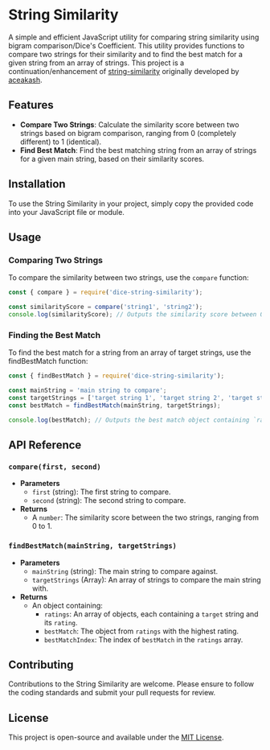 # String Similarity 

A simple and efficient JavaScript utility for comparing string similarity using bigram comparison/Dice's Coefficient. This utility provides functions to compare two strings for their similarity and to find the best match for a given string from an array of strings. This project is a continuation/enhancement of [string-similarity](https://github.com/aceakash/string-similarity) originally developed by [aceakash](https://github.com/aceakash).

## Features

- **Compare Two Strings**: Calculate the similarity score between two strings based on bigram comparison, ranging from 0 (completely different) to 1 (identical).
- **Find Best Match**: Find the best matching string from an array of strings for a given main string, based on their similarity scores.

## Installation

To use the String Similarity in your project, simply copy the provided code into your JavaScript file or module.

## Usage

### Comparing Two Strings

To compare the similarity between two strings, use the `compare` function:

```javascript
const { compare } = require('dice-string-similarity');

const similarityScore = compare('string1', 'string2');
console.log(similarityScore); // Outputs the similarity score between 0 and 1
```

### Finding the Best Match

To find the best match for a string from an array of target strings, use the findBestMatch function:

```javascript
const { findBestMatch } = require('dice-string-similarity');

const mainString = 'main string to compare';
const targetStrings = ['target string 1', 'target string 2', 'target string 3'];
const bestMatch = findBestMatch(mainString, targetStrings);

console.log(bestMatch); // Outputs the best match object containing `ratings`, `bestMatch`, and `bestMatchIndex`
```

## API Reference

### `compare(first, second)`

- **Parameters**
  - `first` (string): The first string to compare.
  - `second` (string): The second string to compare.
- **Returns**
  - A `number`: The similarity score between the two strings, ranging from 0 to 1.

### `findBestMatch(mainString, targetStrings)`

- **Parameters**
  - `mainString` (string): The main string to compare against.
  - `targetStrings` (Array<string>): An array of strings to compare the main string with.
- **Returns**
  - An object containing:
    - `ratings`: An array of objects, each containing a `target` string and its `rating`.
    - `bestMatch`: The object from `ratings` with the highest rating.
    - `bestMatchIndex`: The index of `bestMatch` in the `ratings` array.

## Contributing

Contributions to the String Similarity are welcome. Please ensure to follow the coding standards and submit your pull requests for review.

## License

This project is open-source and available under the [MIT License](https://opensource.org/licenses/MIT).
